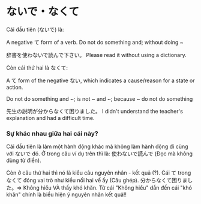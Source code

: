 # ないで・なくて

Cái đầu tiên (ないで) là:

A negative て form of a verb. Do not do something and; without doing ~

辞書を使わないで読んで下さい。
Please read it without using a dictionary.

Còn cái thứ hai là なくて:

A て form of the negative ない, which indicates a cause/reason for a state or action.

Do not do something and ~; is not ~ and ~; because ~ do not do something

先生の説明が分からなくて困りました。
I didn't understand the teacher's explanation and had a difficult time.

### Sự khác nhau giữa hai cái này?

Cái đầu tiên là làm một hành động khác mà không làm hành động đi cùng với ないで đó. Ở trong câu ví dụ trên thì là: 使わないで読んで (Đọc mà không dùng từ điển).

Còn ở câu thứ hai thì nó là kiểu câu nguyên nhân - kết quả (?). Cái て trong なくて đóng vai trò như kiểu nối hai vế ấy (Câu ghép). 分からなくて困りました。=> Không hiểu VÀ thấy khó khăn. Từ cái "Không hiểu" dẫn đến cái "khó khăn" chính là biểu hiện ý nguyên nhân kết quả!!